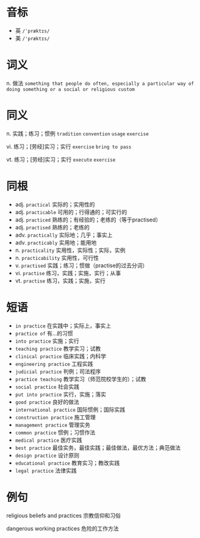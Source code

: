 # 音标

- 英 `/ˈpræktɪs/`
- 美 `/'præktɪs/`

# 词义

n. 做法
`something that people do often, especially a particular way of doing something or a social or religious custom`

# 同义

n. 实践；练习；惯例
`tradition` `convention` `usage` `exercise`

vi. 练习；[劳经]实习；实行
`exercise` `bring to pass`

vt. 练习；[劳经]实习；实行
`execute` `exercise`

# 同根

- adj. `practical` 实际的；实用性的
- adj. `practicable` 可用的；行得通的；可实行的
- adj. `practiced` 熟练的；有经验的；老练的（等于practised）
- adj. `practised` 熟练的；老练的
- adv. `practically` 实际地；几乎；事实上
- adv. `practicably` 实用地；能用地
- n. `practicality` 实用性，实际性；实际，实例
- n. `practicability` 实用性，可行性
- v. `practised` 实践；练习；惯做（practise的过去分词）
- vi. `practise` 练习，实践；实施，实行；从事
- vt. `practise` 练习，实践；实施，实行

# 短语

- `in practice` 在实践中；实际上，事实上
- `practice of` 有…的习惯
- `into practice` 实施；实行
- `teaching practice` 教学实习；试教
- `clinical practice` 临床实践；内科学
- `engineering practice` 工程实践
- `judicial practice` 判例；司法程序
- `practice teaching` 教学实习（师范院校学生的）；试教
- `social practice` 社会实践
- `put into practice` 实行，实施；落实
- `good practice` 良好的做法
- `international practice` 国际惯例；国际实践
- `construction practice` 施工管理
- `management practice` 管理实务
- `common practice` 惯例；习惯作法
- `medical practice` 医疗实践
- `best practice` 最佳实务，最佳实践；最佳做法，最优方法；典范做法
- `design practice` 设计原则
- `educational practice` 教育实习；教改实践
- `legal practice` 法律实践

# 例句

religious beliefs and practices
宗教信仰和习俗

dangerous working practices
危险的工作方法



